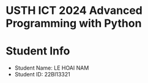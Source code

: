 USTH ICT 2024 Advanced Programming with Python
=====================================================
Student Info
=========================

* Student Name: LE HOAI NAM
* Student ID: 22BI13321
  

